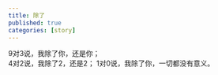 ```yaml
---
title: 除了
published: true
categories: [story]
---
```


9对3说，我除了你，还是你；  
4对2说，我除了2，还是2； 
1对0说，我除了你，一切都没有意义。